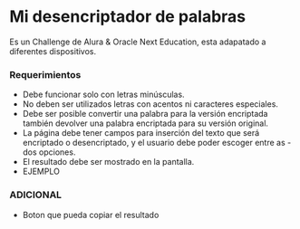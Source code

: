 # Mi desencriptador de palabras
Es un Challenge de Alura & Oracle Next Education, esta adapatado a diferentes dispositivos.

### Requerimientos
- Debe funcionar solo con letras minúsculas.
- No deben ser utilizados letras con acentos ni caracteres especiales.
- Debe ser posible convertir una palabra para la versión encriptada también devolver una palabra encriptada para su versión original.
- La página debe tener campos para inserción del texto que será encriptado o desencriptado, y el usuario debe poder escoger entre as - dos opciones.
- El resultado debe ser mostrado en la pantalla.
- EJEMPLO

### ADICIONAL
- Boton que pueda copiar el resultado